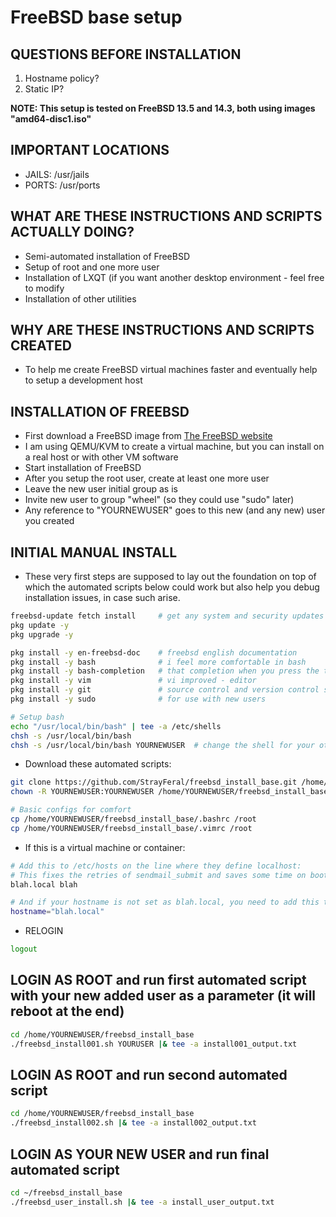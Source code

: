 # FreeBSD base setup
## QUESTIONS BEFORE INSTALLATION
1. Hostname policy?
2. Static IP?

**NOTE: This setup is tested on FreeBSD 13.5 and 14.3, both using images "amd64-disc1.iso"**

## IMPORTANT LOCATIONS
* JAILS: /usr/jails
* PORTS: /usr/ports

## WHAT ARE THESE INSTRUCTIONS AND SCRIPTS ACTUALLY DOING?
* Semi-automated installation of FreeBSD
* Setup of root and one more user
* Installation of LXQT (if you want another desktop environment - feel free to modify
* Installation of other utilities

## WHY ARE THESE INSTRUCTIONS AND SCRIPTS CREATED
* To help me create FreeBSD virtual machines faster and eventually help to setup a development host

## INSTALLATION OF FREEBSD
* First download a FreeBSD image from [The FreeBSD website](https://www.freebsd.org/where/)
* I am using QEMU/KVM to create a virtual machine, but you can install on a real host or with other VM software
* Start installation of FreeBSD
* After you setup the root user, create at least one more user
* Leave the new user initial group as is
* Invite new user to group "wheel" (so they could use "sudo" later)
* Any reference to "YOURNEWUSER" goes to this new (and any new) user you created

## INITIAL MANUAL INSTALL
* These very first steps are supposed to lay out the foundation on top of which the automated scripts below could work but also help you debug installation issues, in case such arise.
```bash
freebsd-update fetch install     # get any system and security updates
pkg update -y
pkg upgrade -y

pkg install -y en-freebsd-doc    # freebsd english documentation
pkg install -y bash              # i feel more comfortable in bash
pkg install -y bash-completion   # that completion when you press the tab
pkg install -y vim               # vi improved - editor
pkg install -y git               # source control and version control system
pkg install -y sudo              # for use with new users

# Setup bash
echo "/usr/local/bin/bash" | tee -a /etc/shells
chsh -s /usr/local/bin/bash
chsh -s /usr/local/bin/bash YOURNEWUSER  # change the shell for your other new user
```
* Download these automated scripts:
```bash
git clone https://github.com/StrayFeral/freebsd_install_base.git /home/YOURNEWUSER/freebsd_install_base
chown -R YOURNEWUSER:YOURNEWUSER /home/YOURNEWUSER/freebsd_install_base

# Basic configs for comfort
cp /home/YOURNEWUSER/freebsd_install_base/.bashrc /root
cp /home/YOURNEWUSER/freebsd_install_base/.vimrc /root
```
* If this is a virtual machine or container:
```bash
# Add this to /etc/hosts on the line where they define localhost:
# This fixes the retries of sendmail_submit and saves some time on boot-up
blah.local blah

# And if your hostname is not set as blah.local, you need to add this to /etc/rc.conf:
hostname="blah.local"
```
* RELOGIN
```bash
logout
```

## LOGIN AS ROOT and run first automated script with your new added user as a parameter (it will reboot at the end)
```bash
cd /home/YOURNEWUSER/freebsd_install_base
./freebsd_install001.sh YOURUSER |& tee -a install001_output.txt
```

## LOGIN AS ROOT and run second automated script
```bash
cd /home/YOURNEWUSER/freebsd_install_base
./freebsd_install002.sh |& tee -a install002_output.txt
```

## LOGIN AS YOUR NEW USER and run final automated script
```bash
cd ~/freebsd_install_base
./freebsd_user_install.sh |& tee -a install_user_output.txt
```

